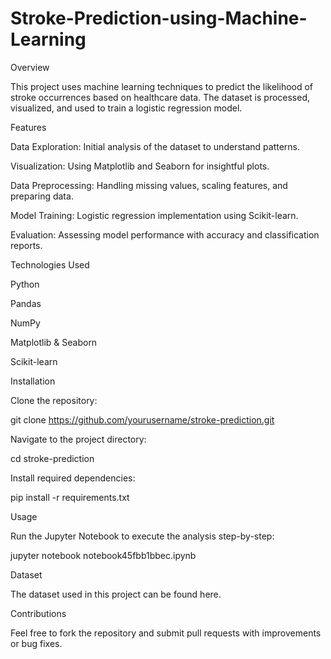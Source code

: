 # Stroke-Prediction-using-Machine-Learning
Overview

This project uses machine learning techniques to predict the likelihood of stroke occurrences based on healthcare data. The dataset is processed, visualized, and used to train a logistic regression model.

Features

Data Exploration: Initial analysis of the dataset to understand patterns.

Visualization: Using Matplotlib and Seaborn for insightful plots.

Data Preprocessing: Handling missing values, scaling features, and preparing data.

Model Training: Logistic regression implementation using Scikit-learn.

Evaluation: Assessing model performance with accuracy and classification reports.

Technologies Used

Python

Pandas

NumPy

Matplotlib & Seaborn

Scikit-learn

Installation

Clone the repository:

git clone https://github.com/yourusername/stroke-prediction.git

Navigate to the project directory:

cd stroke-prediction

Install required dependencies:

pip install -r requirements.txt

Usage

Run the Jupyter Notebook to execute the analysis step-by-step:

jupyter notebook notebook45fbb1bbec.ipynb

Dataset

The dataset used in this project can be found here.

Contributions

Feel free to fork the repository and submit pull requests with improvements or bug fixes.

